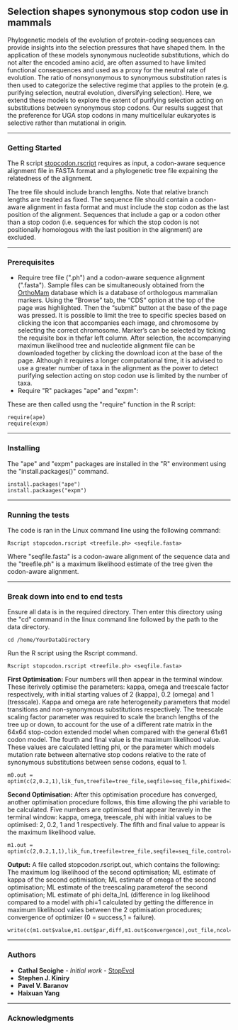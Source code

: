 ## Selection shapes synonymous stop codon use in mammals

Phylogenetic models of the evolution of protein-coding sequences can provide insights into the selection pressures that have shaped them. In the application of these models synonymous nucleotide substitutions, which do not alter the encoded amino acid, are often assumed to have limited functional consequences and used as a proxy for the neutral rate of evolution. The ratio of nonsynonymous to synonymous substitution rates is then used to categorize the selective regime that applies to the protein (e.g. purifying selection, neutral evolution, diversifying selection). Here, we extend these models to explore the extent of purifying selection acting on substitutions between synonymous stop codons. Our results suggest that the preference for UGA stop codons
in many multicellular eukaryotes is selective rather than mutational in origin.

***

### Getting Started

The R script [stopcodon.rscript](https://github.com/cseoighe/StopEvol/blob/master/stopcodon.rscript) requires as input, a codon-aware sequence alignment file in FASTA format and a phylogenetic tree file expaining the relatedness of the alignment.

The tree file should include branch lengths. Note that relative branch lengths are treated as fixed.
The sequence file should contain a codon-aware alignment in fasta format and must include the 
stop codon as the last position of the alignment. Sequences that include a gap or a codon other than
a stop codon (i.e. sequences for which the stop codon is not positionally homologous with the last 
position in the alignment) are excluded.

***

### Prerequisites

* Require tree file (".ph") and a codon-aware sequence alignment (".fasta"). Sample files can be simultaneously obtained from the [OrthoMam]("http://www.orthomam.univ-montp2.fr/orthomam/html/") database which is a database of orthologous mammalian markers. Using the “Browse” tab, the “CDS” option at the top of the page was highlighted. Then the “submit” button at the base of the page was pressed. It is possible to limit the tree to specific species based on clicking the icon that accompanies each image, and chromosome by selecting the correct chromosome. Marker’s can be selected by ticking the requisite box in thefar left column. After selection, the accompanying maximun likelihood tree and nucleotide alignment file can be downloaded together by clicking the download icon at the base of the page.  Although it requires a longer computational time, it is advised to use a greater number of taxa in the alignment as the power to detect purifying selection acting on stop codon use is limited by the number of taxa.
* Require "R" packages "ape" and "expm":

These are then called usng the "require" function in the R script:

```
require(ape)
require(expm)
```

***

### Installing

The "ape" and "expm" packages are installed in the "R" environment using the "install.packages()" command.

```
install.packages("ape")
install.packaages("expm")
```

***

### Running the tests

The code is ran in the Linux command line using the following command:

```
Rscript stopcodon.rscript <treefile.ph> <seqfile.fasta>
```

Where "seqfile.fasta" is a codon-aware alignment of the sequence data and the "treefile.ph" is a maximum likelihood estimate of the tree given the codon-aware alignment.

***


### Break down into end to end tests

Ensure all data is in the required directory. Then enter this directory using the "cd" command in the linux command line followed by the path to the data directory.

```
cd /home/YourDataDirectory
```
Run the R script using the Rscript command.

```
Rscript stopcodon.rscript <treefile.ph> <seqfile.fasta>
```

**First Optimisation:** Four numbers will then appear in the terminal window. These iterively optimise the parameters: kappa, omega and treescale factor respectively, with initial starting values of 2 (kappa), 0.2 (omega) and 1 (tresscale). Kappa and omega are rate heterogeneity parameters that model transitions and non-synonymous substitutions respectively. The treescale scaling factor parameter was required to scale the branch lengths of the tree up or down, to account for the use of a different rate matrix in the 64x64 stop-codon extended model when compared with the general 61x61 codon model. The fourth and final value is the maximum likelihood value. These values are calculated letting phi, or the parameter which models mutation rate between alternative stop codons relative to the rate of synonymous substitutions between sense codons, equal to 1.

```
m0.out = optim(c(2,0.2,1),lik_fun,treefile=tree_file,seqfile=seq_file,phifixed=1,control=list(fnscale=-1))
```

**Second Optimisation:** After this optimisation procedure has converged, another optimisation procedure follows, this time allowing the phi variable to be calculated. Five numbers are optimised that appear iteravely in the terminal window:  kappa, omega, treescale, phi with initial values to be optimised: 2, 0.2, 1 and 1 respectively. The fifth and final value to appear is the maximum likelihood value.

```
m1.out = optim(c(2,0.2,1,1),lik_fun,treefile=tree_file,seqfile=seq_file,control=list(fnscale=-1))
```

**Output:** A file called stopcodon.rscript.out, which contains the following: The maximum log likelihood of the second optimisation; ML estimate of kappa of the second optimisation; ML estimate of omega of the second optimisation; ML estimate of the treescaling parameterof the second optimisation; ML estimate of phi delta_lnL (difference in log likelihood compared to a model with phi=1 calculated by getting the difference in maximum likelihood valies between the 2 optimisation procedures; convergence of optimizer (0 = success,1 = failure). 

```
write(c(m1.out$value,m1.out$par,diff,m1.out$convergence),out_file,ncol=10)
```
***

### Authors

* **Cathal Seoighe** - *Initial work* - [StopEvol](https://github.com/cseoighe/StopEvol)
* **Stephen J. Kiniry**
* **Pavel V. Baranov**
* **Haixuan Yang**

***

### Acknowledgments
